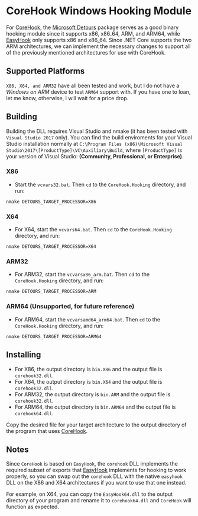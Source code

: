 # CoreHook Windows Hooking Module

For [CoreHook](https://github.com/unknownv2/CoreHook), the [Microsoft Detours](https://github.com/Microsoft/Detours) package serves as a good binary hooking module since it supports x86, x86_64, ARM, and ARM64, while [EasyHook](https://github.com/EasyHook/EasyHook) only supports x86 and x86_64. Since .NET Core supports the two ARM architectures, we can implement the necessary changes to support all of the previously mentioned architectures for use with CoreHook.

## Supported Platforms

`X86, X64, and ARM32` have all been tested and work, but I do not have a *Windows on ARM* device to test `ARM64` support with. If you have one to loan, let me know, otherwise, I will wait for a price drop.

## Building

Building the DLL requires Visual Studio and nmake (it has been tested with `Visual Studio 2017` only). You can find the build enviroments for your Visual Studio installation normally at `C:\Program Files (x86)\Microsoft Visual Studio\2017\[ProductType]\VC\Auxiliary\Build`, where `[ProductType]` is your version of Visual Studio: **(Community, Professional, or Enterprise)**.

### X86
* Start the `vcvars32.bat`. Then `cd` to the `CoreHook.Hooking` directory, and run:
 ```
 nmake DETOURS_TARGET_PROCESSOR=X86
 ```
### X64 
* For X64, start the `vcvars64.bat`. Then `cd` to the `CoreHook.Hooking` directory, and run:

 ```
 nmake DETOURS_TARGET_PROCESSOR=X64
 ```

### ARM32

* For ARM32, start the `vcvarsx86_arm.bat`. Then `cd` to the `CoreHook.Hooking` directory, and run:

 ```
 nmake DETOURS_TARGET_PROCESSOR=ARM
 ```

 ### ARM64 (Unsupported, for future reference)
* For ARM64, start the `vcvarsamd64_arm64.bat`. Then `cd` to the `CoreHook.Hooking` directory, and run:
 ```
 nmake DETOURS_TARGET_PROCESSOR=ARM64
 ```

## Installing

* For X86, the output directory is `bin.X86` and the output file is `corehook32.dll`.
* For X64, the output directory is `bin.X64` and the output file is `corehook32.dll`.
* For ARM32, the output directory is `bin.ARM` and the output file is `corehook32.dll`.
* For ARM64, the output directory is `bin.ARM64` and the output file is `corehook64.dll`.

Copy the desired file for your target architecture to the output directory of the program that uses [CoreHook](https://github.com/unknownv2/CoreHook/).

## Notes

Since `CoreHook` is based on `EasyHook`, the `corehook` DLL implements the required subset of exports that [EasyHook](https://github.com/EasyHook/EasyHook) implements for hooking to work properly, so you can swap out the `corehook` DLL with the native `easyhook` DLL on the X86 and X64 architectures if you want to use that one instead. 

For example, on X64, you can copy the `EasyHook64.dll` to the output directory of your program and rename it to `corehook64.dll` and `CoreHook` will function as expected.  